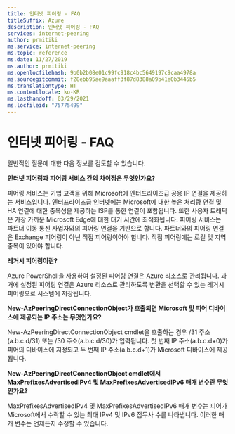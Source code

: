 ```yaml
---
title: 인터넷 피어링 - FAQ
titleSuffix: Azure
description: 인터넷 피어링 - FAQ
services: internet-peering
author: prmitiki
ms.service: internet-peering
ms.topic: reference
ms.date: 11/27/2019
ms.author: prmitiki
ms.openlocfilehash: 9b0b2b08e01c99fc918c4bc5649197c9caa4978a
ms.sourcegitcommit: f28ebb95ae9aaaff3f87d8388a09b41e0b3445b5
ms.translationtype: HT
ms.contentlocale: ko-KR
ms.lasthandoff: 03/29/2021
ms.locfileid: "75775499"
---
```

# <a name="internet-peering---faqs"></a>인터넷 피어링 - FAQ

일반적인 질문에 대한 다음 정보를 검토할 수 있습니다.

**인터넷 피어링과 피어링 서비스 간의 차이점은 무엇인가요?**

피어링 서비스는 기업 고객을 위해 Microsoft에 엔터프라이즈급 공용 IP 연결을 제공하는 서비스입니다. 엔터프라이즈급 인터넷에는 Microsoft에 대한 높은 처리량 연결 및 HA 연결에 대한 중복성을 제공하는 ISP를 통한 연결이 포함됩니다. 또한 사용자 트래픽은 가장 가까운 Microsoft Edge에 대한 대기 시간에 최적화됩니다. 피어링 서비스는 파트너 이동 통신 사업자와의 피어링 연결을 기반으로 합니다. 파트너와의 피어링 연결은 Exchange 피어링이 아닌 직접 피어링이어야 합니다. 직접 피어링에는 로컬 및 지역 중복이 있어야 합니다.

**레거시 피어링이란?**

Azure PowerShell을 사용하여 설정된 피어링 연결은 Azure 리소스로 관리됩니다. 과거에 설정된 피어링 연결은 Azure 리소스로 관리하도록 변환을 선택할 수 있는 레거시 피어링으로 시스템에 저장됩니다.

**New-AzPeeringDirectConnectionObject가 호출되면 Microsoft 및 피어 디바이스에 제공되는 IP 주소는 무엇인가요?**

New-AzPeeringDirectConnectionObject cmdlet을 호출하는 경우 /31 주소(a.b.c.d/31) 또는 /30 주소(a.b.c.d/30)가 입력됩니다. 첫 번째 IP 주소(a.b.c.d+0)가 피어의 디바이스에 지정되고 두 번째 IP 주소(a.b.c.d+1)가 Microsoft 디바이스에 제공됩니다.

**New-AzPeeringDirectConnectionObject cmdlet에서 MaxPrefixesAdvertisedIPv4 및 MaxPrefixesAdvertisedIPv6 매개 변수란 무엇인가요?**

MaxPrefixesAdvertisedIPv4 및 MaxPrefixesAdvertisedIPv6 매개 변수는 피어가 Microsoft에서 수락할 수 있는 최대 IPv4 및 IPv6 접두사 수를 나타냅니다. 이러한 매개 변수는 언제든지 수정할 수 있습니다.